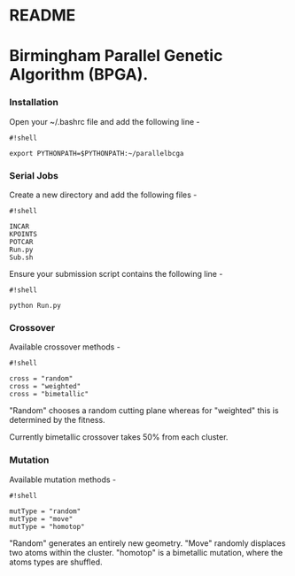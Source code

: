 # README #

# Birmingham Parallel Genetic Algorithm (BPGA).

### Installation ###

Open your ~/.bashrc file and add the following line - 

```
#!shell

export PYTHONPATH=$PYTHONPATH:~/parallelbcga
```

### Serial Jobs ###

Create a new directory and add the following files - 

```
#!shell

INCAR
KPOINTS
POTCAR 
Run.py
Sub.sh
```

Ensure your submission script contains the following line - 

```
#!shell

python Run.py
```

### Crossover 

Available crossover methods - 

```
#!shell

cross = "random"
cross = "weighted"
cross = "bimetallic" 
```

"Random" chooses a random cutting plane whereas for "weighted" this is determined by the fitness.

Currently bimetallic crossover takes 50% from each cluster.

### Mutation 

Available mutation methods - 

```
#!shell

mutType = "random"
mutType = "move"
mutType = "homotop" 
```

"Random" generates an entirely new geometry. "Move" randomly displaces two atoms within the cluster. "homotop" is a bimetallic mutation, where the atoms types are shuffled.
